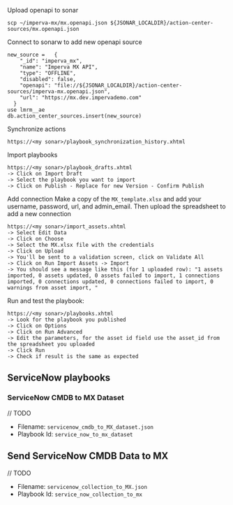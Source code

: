 
Upload openapi to sonar
```
scp ~/imperva-mx/mx.openapi.json ${JSONAR_LOCALDIR}/action-center-sources/mx.openapi.json
```

Connect to sonarw to add new openapi source
```
new_source =   {
    "_id": "imperva_mx",
    "name": "Imperva MX API",
    "type": "OFFLINE",
    "disabled": false,
    "openapi": "file://${JSONAR_LOCALDIR}/action-center-sources/imperva-mx.openapi.json",
    "url": "https://mx.dev.impervademo.com"
  }
use lmrm__ae
db.action_center_sources.insert(new_source)
```

Synchronize actions
```
https://<my sonar>/playbook_synchronization_history.xhtml
```

Import playbooks
```
https://<my sonar>/playbook_drafts.xhtml
-> Click on Import Draft
-> Select the playbook you want to import
-> Click on Publish - Replace for new Version - Confirm Publish
```

Add connection
Make a copy of the `MX_template.xlsx` and add your username, password, url, and admin_email. Then upload the spreadsheet to add a new connection
```
https://<my sonar>/import_assets.xhtml
-> Select Edit Data
-> Click on Choose
-> Select the MX.xlsx file with the credentials
-> Click on Upload
-> You'll be sent to a validation screen, click on Validate All
-> Click on Run Import Assets -> Import
-> You should see a message like this (for 1 uploaded row): "1 assets imported, 0 assets updated, 0 assets failed to import, 1 connections imported, 0 connections updated, 0 connections failed to import, 0 warnings from asset import, "
```

Run and test the playbook:
```
https://<my sonar>/playbooks.xhtml
-> Look for the playbook you published
-> Click on Options
-> Click on Run Advanced
-> Edit the parameters, for the asset id field use the asset_id from the spreadsheet you uploaded 
-> Click Run
-> Check if result is the same as expected
```

## ServiceNow playbooks

### ServiceNow CMDB to MX Dataset

// TODO

- Filename: `servicenow_cmdb_to_MX_dataset.json`
- Playbook Id: `service_now_to_mx_dataset`

## Send ServiceNow CMDB Data to MX

// TODO 

- Filename: `servicenow_collection_to_MX.json`
- Playbook Id: `service_now_collection_to_mx`
